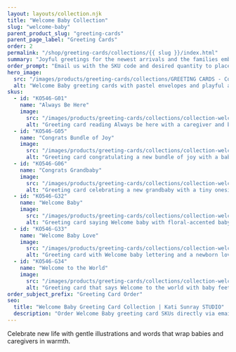 ```yaml
---
layout: layouts/collection.njk
title: "Welcome Baby Collection"
slug: "welcome-baby"
parent_product_slug: "greeting-cards"
parent_page_label: "Greeting Cards"
order: 2
permalink: "/shop/greeting-cards/collections/{{ slug }}/index.html"
summary: "Joyful greetings for the newest arrivals and the families embracing them."
order_prompt: "Email us with the SKU code and desired quantity to place your order."
hero_image:
  src: "/images/products/greeting-cards/collections/GREETING CARDS - Collection ‘Welcome Baby’.jpg"
  alt: "Welcome Baby greeting cards with pastel envelopes and playful accents."
skus:
  - id: "KO546-G01"
    name: "Always Be Here"
    image:
      src: "/images/products/greeting-cards/collections/collection-welcome-baby/KO546-G01_Greeting card 5x7 _Collection Welcome Baby_Always Be Here_HoldHands_sunset.jpg"
      alt: "Greeting card reading Always be here with a caregiver and baby holding hands at sunset."
  - id: "KO546-G05"
    name: "Congrats Bundle of Joy"
    image:
      src: "/images/products/greeting-cards/collections/collection-welcome-baby/KO546-G05_Greeting card 5x7 _Collection Welcome Baby_Congrat Bundle Joy_Baby in arms-white.jpg"
      alt: "Greeting card congratulating a new bundle of joy with a baby-in-arms illustration on white."
  - id: "KO546-G06"
    name: "Congrats Grandbaby"
    image:
      src: "/images/products/greeting-cards/collections/collection-welcome-baby/KO546-G06_Greeting card 5x7 _Collection Welcome Baby_Congrats grandbaby_love onesie_baby blue.jpg"
      alt: "Greeting card celebrating a new grandbaby with a tiny onesie illustration on baby blue."
  - id: "KO546-G32"
    name: "Welcome Baby"
    image:
      src: "/images/products/greeting-cards/collections/collection-welcome-baby/KO546-G32_Greeting card 5x7 _Collection Welcome Baby_Welcome Baby_Flower feet_light pink.jpg"
      alt: "Greeting card saying Welcome baby with floral-accented baby feet on blush pink."
  - id: "KO546-G33"
    name: "Welcome Baby Love"
    image:
      src: "/images/products/greeting-cards/collections/collection-welcome-baby/KO546-G33_Greeting card 5x7 _Collection Welcome Baby_WelcomeBaby_NewbornLoveTshirt_sunset.jpg"
      alt: "Greeting card with Welcome baby lettering and a newborn love tee illustration at sunset hues."
  - id: "KO546-G34"
    name: "Welcome to the World"
    image:
      src: "/images/products/greeting-cards/collections/collection-welcome-baby/KO546-G34_Greeting card 5x7 _Collection Welcome Baby_WelcomeToTheWorld_Feet in Heart Hand_purple sky.jpg"
      alt: "Greeting card that says Welcome to the world with baby feet cradled in heart-shaped hands."
order_subject_prefix: "Greeting Card Order"
seo:
  title: "Welcome Baby Greeting Card Collection | Kati Sunray STUDIO"
  description: "Order Welcome Baby greeting card SKUs directly via email."
---
```


Celebrate new life with gentle illustrations and words that wrap babies and caregivers in warmth.
